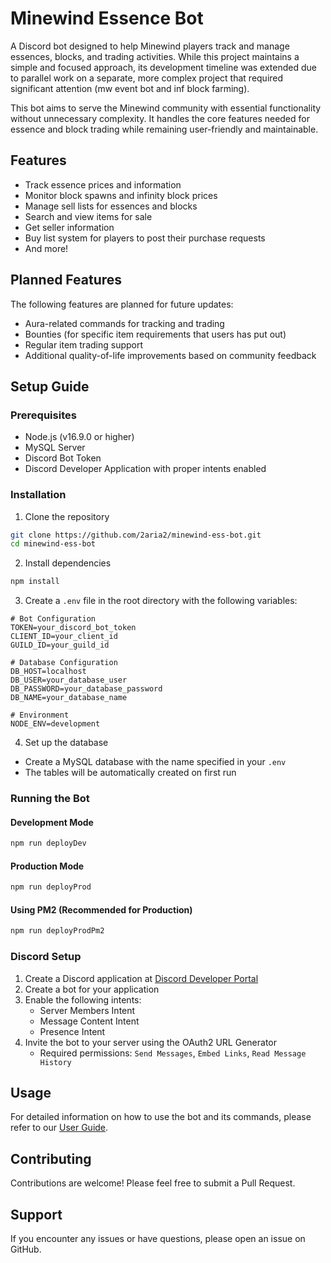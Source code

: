 # Minewind Essence Bot

A Discord bot designed to help Minewind players track and manage essences, blocks, and trading activities. While this project maintains a simple and focused approach, its development timeline was extended due to parallel work on a separate, more complex project that required significant attention (mw event bot and inf block farming).

This bot aims to serve the Minewind community with essential functionality without unnecessary complexity. It handles the core features needed for essence and block trading while remaining user-friendly and maintainable.

## Features

- Track essence prices and information
- Monitor block spawns and infinity block prices
- Manage sell lists for essences and blocks
- Search and view items for sale
- Get seller information
- Buy list system for players to post their purchase requests
- And more!

## Planned Features

The following features are planned for future updates:

- Aura-related commands for tracking and trading
- Bounties (for specific item requirements that users has put out)
- Regular item trading support
- Additional quality-of-life improvements based on community feedback

## Setup Guide

### Prerequisites

- Node.js (v16.9.0 or higher)
- MySQL Server
- Discord Bot Token
- Discord Developer Application with proper intents enabled

### Installation

1. Clone the repository
```bash
git clone https://github.com/2aria2/minewind-ess-bot.git
cd minewind-ess-bot
```

2. Install dependencies
```bash
npm install
```

3. Create a `.env` file in the root directory with the following variables:
```env
# Bot Configuration
TOKEN=your_discord_bot_token
CLIENT_ID=your_client_id
GUILD_ID=your_guild_id

# Database Configuration
DB_HOST=localhost
DB_USER=your_database_user
DB_PASSWORD=your_database_password
DB_NAME=your_database_name

# Environment
NODE_ENV=development
```

4. Set up the database
- Create a MySQL database with the name specified in your `.env`
- The tables will be automatically created on first run

### Running the Bot

#### Development Mode
```bash
npm run deployDev
```

#### Production Mode
```bash
npm run deployProd
```

#### Using PM2 (Recommended for Production)
```bash
npm run deployProdPm2
```

### Discord Setup

1. Create a Discord application at [Discord Developer Portal](https://discord.com/developers/applications)
2. Create a bot for your application
3. Enable the following intents:
   - Server Members Intent
   - Message Content Intent
   - Presence Intent
4. Invite the bot to your server using the OAuth2 URL Generator
   - Required permissions: `Send Messages`, `Embed Links`, `Read Message History`

## Usage

For detailed information on how to use the bot and its commands, please refer to our [User Guide](user%20guide.md).

## Contributing

Contributions are welcome! Please feel free to submit a Pull Request.

## Support

If you encounter any issues or have questions, please open an issue on GitHub.
